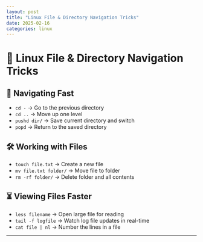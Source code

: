 ```yaml
---
layout: post
title: "Linux File & Directory Navigation Tricks"
date: 2025-02-16
categories: linux
---
```


# 📂 Linux File & Directory Navigation Tricks

## 🚀 Navigating Fast
- `cd -` → Go to the previous directory
- `cd ..` → Move up one level
- `pushd dir/` → Save current directory and switch
- `popd` → Return to the saved directory

## 🛠️ Working with Files
- `touch file.txt` → Create a new file
- `mv file.txt folder/` → Move file to folder
- `rm -rf folder/` → Delete folder and all contents

## ⏳ Viewing Files Faster
- `less filename` → Open large file for reading
- `tail -f logfile` → Watch log file updates in real-time
- `cat file | nl` → Number the lines in a file

---

